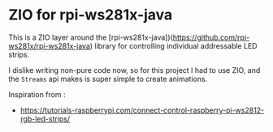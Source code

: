 # ZIO for rpi-ws281x-java

This is a ZIO layer around the [rpi-ws281x-java])(https://github.com/rpi-ws281x/rpi-ws281x-java)
library for controlling individual addressable LED strips. 

I dislike writing non-pure code now, so for this project I had to use ZIO, and the `Streams`
api makes is super simple to create animations. 

Inspiration from :
 - https://tutorials-raspberrypi.com/connect-control-raspberry-pi-ws2812-rgb-led-strips/

